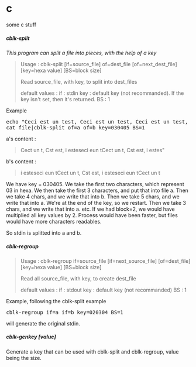 # c
some c stuff


##### cblk-split

*This program can split a file into pieces, with the help of a key*

> Usage : cblk-split  [if=source_file] of=dest_file [of=next_dest_file] [key=hexa value] [BS=block size]
> 
>  Read source_file, with key, to split into dest_files
> 
>  default values :
>    if : stdin
>          key : default key (not recommanded). If the key isn't set, then it's returned.
>          BS : 1

Example

<pre>echo "Ceci est un test, Ceci est un test, Ceci est un test, Ceci est un test, Ceci est un test, Ceci est un test, Ceci est un test" > file
cat file|cblk-split of=a of=b key=030405 BS=1</pre>

a's content :
> Cect un t, Cst est, i esteseci eun tCect un t, Cst est, i estes"

b's content :
> i esteseci eun tCect un t, Cst est, i esteseci eun tCect un t


We have key = 030405. We take the first two characters, which represent 03 in hexa.
We then take the first 3 characters, and put that into file a.
Then we take 4 chars, and we write that into b.
Then we take 5 chars, and we write that into a.
We're at the end of the key, so we restart.
Then we take 3 chars, and we write that into a.
etc.
If we had block=2, we would have multiplied all key values by 2. Process would have been faster, but files would have more characters readables.

So stdin is splitted into a and b.

##### cblk-regroup

> Usage : cblk-regroup if=source_file [if=next_source_file] [of=dest_file] [key=hexa value] [BS=block size]
> 
>  Read all source_file, with key, to create dest_file
> 
>  default values :
>    if : stdout
>          key : default key (not recommanded)
>          BS : 1

Example, following the cblk-split example
<pre>cblk-regroup if=a if=b key=020304 BS=1</pre>
will generate the original stdin.

##### cblk-genkey [value]

Generate a key that can be used with cblk-split and cblk-regroup, value being the size.
